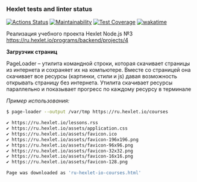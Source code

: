 ### Hexlet tests and linter status

[![Actions Status](https://github.com/feeedback/backend-project-lvl3/workflows/hexlet-check/badge.svg)](https://github.com/feeedback/backend-project-lvl3/actions)
[![Maintainability](https://api.codeclimate.com/v1/badges/cc6bdd238a77ec92e0bc/maintainability)](https://codeclimate.com/github/feeedback/backend-project-lvl3/maintainability)
[![Test Coverage](https://api.codeclimate.com/v1/badges/cc6bdd238a77ec92e0bc/test_coverage)](https://codeclimate.com/github/feeedback/backend-project-lvl3/test_coverage)
[![wakatime](https://wakatime.com/badge/github/feeedback/backend-project-lvl3.svg)](https://wakatime.com/badge/github/feeedback/backend-project-lvl3)

Реализация учебного проекта Hexlet Node.js №3 <https://ru.hexlet.io/programs/backend/projects/4>

**Загрузчик страниц**

PageLoader – утилита командной строки, которая скачивает страницы из интернета и сохраняет их на компьютере. Вместе со страницей она скачивает все ресурсы (картинки, стили и js) давая возможность открывать страницу без интернета. Утилита скачивает ресурсы параллельно и показывает прогресс по каждому ресурсу в терминале

_Пример использования:_

```bash
$ page-loader --output /var/tmp https://ru.hexlet.io/courses

✔ https://ru.hexlet.io/lessons.rss
✔ https://ru.hexlet.io/assets/application.css
✔ https://ru.hexlet.io/assets/favicon.ico
✔ https://ru.hexlet.io/assets/favicon-196x196.png
✔ https://ru.hexlet.io/assets/favicon-96x96.png
✔ https://ru.hexlet.io/assets/favicon-32x32.png
✔ https://ru.hexlet.io/assets/favicon-16x16.png
✔ https://ru.hexlet.io/assets/favicon-128.png

Page was downloaded as 'ru-hexlet-io-courses.html'
```
